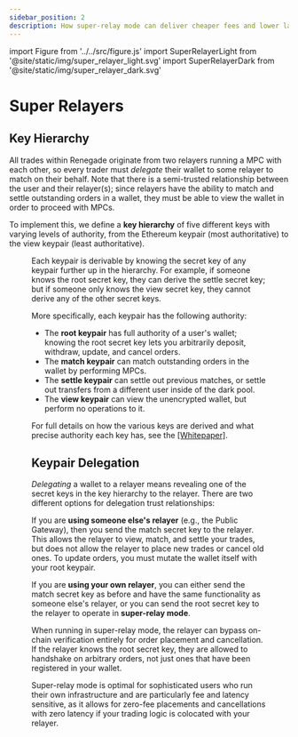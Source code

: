 ```yaml
---
sidebar_position: 2
description: How super-relay mode can deliver cheaper fees and lower latencies for professional traders.
---
```


import Figure from '../../src/figure.js'
import SuperRelayerLight from '@site/static/img/super_relayer_light.svg'
import SuperRelayerDark from '@site/static/img/super_relayer_dark.svg'

# Super Relayers

## Key Hierarchy

All trades within Renegade originate from two relayers running a MPC with each
other, so every trader must *delegate* their wallet to some relayer to match on
their behalf. Note that there is a semi-trusted relationship between the user
and their relayer(s); since relayers have the ability to match and settle
outstanding orders in a wallet, they must be able to view the wallet in order
to proceed with MPCs.

To implement this, we define a **key hierarchy** of five different keys with
varying levels of authority, from the Ethereum keypair (most authoritative) to
the view keypair (least authoritative).

<Figure
  LightImage={SuperRelayerLight}
  DarkImage={SuperRelayerDark}
  isSvg={true}
  caption="The key hierarchy and key delegation."
/>

Each keypair is derivable by knowing the secret key of any keypair further up
in the hierarchy. For example, if someone knows the root secret key, they can
derive the settle secret key; but if someone only knows the view secret key,
they cannot derive any of the other secret keys.

More specifically, each keypair has the following authority:
- The **root keypair** has full authority of a user's wallet; knowing the root
  secret key lets you arbitrarily deposit, withdraw, update, and cancel orders.
- The **match keypair** can match outstanding orders in the wallet by
  performing MPCs.
- The **settle keypair** can settle out previous matches, or settle out
  transfers from a different user inside of the dark pool.
- The **view keypair** can view the unencrypted wallet, but perform no
  operations to it.

For full details on how the various keys are derived and what precise authority
each key has, see the [[Whitepaper]](/getting-started/whitepaper).

## Keypair Delegation

*Delegating* a wallet to a relayer means revealing one of the secret
keys in the key hierarchy to the relayer. There are two different options for
delegation trust relationships:

If you are **using someone else's relayer** (e.g., the Public Gateway), then
you send the match secret key to the relayer. This allows the relayer to view,
match, and settle your trades, but does not allow the relayer to place new
trades or cancel old ones. To update orders, you must mutate the wallet itself
with your root keypair.

If you are **using your own relayer**, you can either send the match secret key
as before and have the same functionality as someone else's relayer, or you can
send the root secret key to the relayer to operate in **super-relay mode**.

When running in super-relay mode, the relayer can bypass on-chain verification
entirely for order placement and cancellation. If the relayer knows the root
secret key, they are allowed to handshake on arbitrary orders, not just ones
that have been registered in your wallet.

Super-relay mode is optimal for sophisticated users who run their own
infrastructure and are particularly fee and latency sensitive, as it allows for
zero-fee placements and cancellations with zero latency if your trading logic
is colocated with your relayer.

